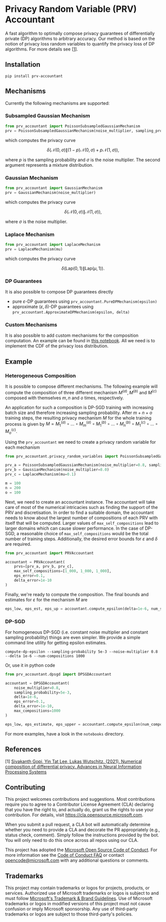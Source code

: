 # Privacy Random Variable (PRV) Accountant

A fast algorithm to optimally compose privacy guarantees of differentially private (DP) algorithms to arbitrary accuracy.
Our method is based on the notion of privacy loss random variables to quantify the privacy loss of DP algorithms.
For more details see [[1](https://arxiv.org/abs/2106.02848)].


## Installation

```
pip install prv-accountant
```


## Mechanisms

Currently the following mechanisms are supported:


### Subsampled Gaussian Mechanism

``` python
from prv_accountant import PoissonSubsampledGaussianMechanism
prv = PoissonSubsampledGaussianMechanism(noise_multiplier, sampling_probability)
```
which computes the privacy curve

$$ \delta \left ( \mathcal{N}(0, \sigma) \| (1-p) \mathcal{N}(0, \sigma) + p \mathcal{N}(1, \sigma) \right ), $$

where $p$ is the sampling probability and $\sigma$ is the noise multiplier.
The second argument represents a mixture distribution.


### Gaussian Mechanism

``` python
from prv_accountant import GaussianMechanism
prv = GaussianMechanism(noise_multiplier)
```
which computes the privacy curve

$$ \delta \left ( \mathcal{N}(0, \sigma) \| \mathcal{N}(1, \sigma) \right ), $$

where $\sigma$ is the noise multiplier.


### Laplace Mechanism

``` python
from prv_accountant import LaplaceMechanism
prv = LaplaceMechanism(mu)
```
which computes the privacy curve

$$ \delta \left ( \textsf{Lap}(0, 1) \| \textsf{Lap}(\mu, 1) \right ). $$


### DP Guarantees

It is also possible to compose DP guarantees directly
- pure $\varepsilon$-DP guarantees using `prv_accountant.PureDPMechanism(epsilon)`
- approximate $(\varepsilon, \delta)$-DP guarantees using `prv_accountant.ApproximateDPMechanism(epsilon, delta)`


### Custom Mechanisms

It is also possible to add custom mechanisms for the composition computation.
An example can be found in [this notebook](notebooks/laplace-mechanism.ipynb).
All we need is to implement the CDF of the privacy loss distribution.


## Example

### Heterogeneous Composition

It is possible to compose different mechanisms.
The following example will compute the composition of three different mechanism $M^{(a)}, M^{(b)}$ and $M^{(c)}$ composed with themselves $m, n$ and $o$ times, respectively.

An application for such a composition is DP-SGD training with increasing batch size and therefore increasing sampling probability.
After $m+n+o$ training steps, the resulting privacy mechanism $M$ for the whole training process is given by $M = M_1^{(a)} \circ \dots \circ M_m^{(a)} \circ M_1^{(b)} \circ \dots \circ M_n^{(b)} \circ M_1^{(c)} \circ \dots \circ M_o^{(c)}$.

Using the `prv_accountant` we need to create a privacy random variable for each mechanism

```python
from prv_accountant.privacy_random_variables import PoissonSubsampledGaussianMechanism, GaussianMechanism, LaplaceMechanism

prv_a = PoissonSubsampledGaussianMechanism(noise_multiplier=0.8, sampling_probability=5e-3)
prv_b = GaussianMechanism(noise_multiplier=8.0)
prv_c = LaplaceMechanism(mu=0.1)

m = 100
n = 200
o = 100
```

Next, we need to create an accountant instance.
The accountant will take care of most of the numerical intricacies such as finding the support of the PRV and discretisation.
In order to find a suitable domain, the accountant needs to know about the largest number of compositions of each PRV with itself that will be computed.
Larger values of `max_self_compositions` lead to larger domains which can cause slower performance.
In the case of DP-SGD, a reasonable choice of `max_self_compositions` would be the total number of training steps.
Additionally, the desired error bounds for $\varepsilon$ and $\delta$ are required.

```python
from prv_accountant import PRVAccountant

accountant = PRVAccountant(
    prvs=[prv_a, prv_b, prv_c],
    max_self_compositions=[1_000, 1_000, 1_000],
    eps_error=0.1,
    delta_error=1e-10
)
```

Finally, we're ready to compute the composition.
The final bounds and estimates for $\varepsilon$ for the mechanism $M$ are

```python
eps_low, eps_est, eps_up = accountant.compute_epsilon(delta=1e-6, num_self_compositions=[m, n, o])
```


### DP-SGD

For homogeneous DP-SGD (i.e. constant noise multiplier and constant sampling probability) things are even simpler.
We provide a simple command line utility for getting epsilon estimates.

```
compute-dp-epsilon --sampling-probability 5e-3 --noise-multiplier 0.8 --delta 1e-6 --num-compositions 1000
```

Or, use it in python code

```python
from prv_accountant.dpsgd import DPSGDAccountant

accountant = DPSGDAccountant(
    noise_multiplier=0.8,
    sampling_probability=5e-3,
    delta=1e-6,
    eps_error=0.1,
    delta_error=1e-10,
    max_compositions=1000
)

eps_low, eps_estimate, eps_upper = accountant.compute_epsilon(num_compositions=1000)
```

For more examples, have a look in the `notebooks` directory.


## References

[1] [Sivakanth Gopi, Yin Tat Lee, Lukas Wutschitz. (2021). Numerical composition of differential privacy. Advances in Neural Information Processing Systems](https://proceedings.neurips.cc/paper/2021/hash/6097d8f3714205740f30debe1166744e-Abstract.html)


## Contributing

This project welcomes contributions and suggestions.  Most contributions require you to agree to a
Contributor License Agreement (CLA) declaring that you have the right to, and actually do, grant us
the rights to use your contribution. For details, visit https://cla.opensource.microsoft.com.

When you submit a pull request, a CLA bot will automatically determine whether you need to provide
a CLA and decorate the PR appropriately (e.g., status check, comment). Simply follow the instructions
provided by the bot. You will only need to do this once across all repos using our CLA.

This project has adopted the [Microsoft Open Source Code of Conduct](https://opensource.microsoft.com/codeofconduct/).
For more information see the [Code of Conduct FAQ](https://opensource.microsoft.com/codeofconduct/faq/) or
contact [opencode@microsoft.com](mailto:opencode@microsoft.com) with any additional questions or comments.


## Trademarks

This project may contain trademarks or logos for projects, products, or services. Authorized use of Microsoft 
trademarks or logos is subject to and must follow 
[Microsoft's Trademark & Brand Guidelines](https://www.microsoft.com/en-us/legal/intellectualproperty/trademarks/usage/general).
Use of Microsoft trademarks or logos in modified versions of this project must not cause confusion or imply Microsoft sponsorship.
Any use of third-party trademarks or logos are subject to those third-party's policies.
